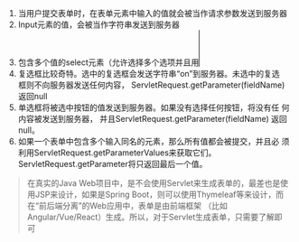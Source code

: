1. 当用户提交表单时，在表单元素中输入的值就会被当作请求参数发送到服务器
2. Input元素的值，会被当作字符串发送到服务器
3. 包含多个值的select元素（允许选择多个选项并且用<select multiple>表示的select元素）发出一个字符串数组，并且必须通过SelectRequest.getParameterValues进行处理
4. 复选框比较奇特。选中的复选框会发送字符串“on”到服务器。未选中的复选
框则不向服务器发送任何内容， ServletRequest.getParameter(fieldName)
返回null
5. 单选框将被选中按钮的值发送到服务器。如果没有选择任何按钮，将没有任
何内容被发送到服务器， 并且ServletRequest.getParameter(fieldName)
返回null。
6. 如果一个表单中包含多个输入同名的元素，那么所有值都会被提交，并且必
须利用ServletRequest.getParameterValues来获取它们。ServletRequest.getParameter将只返回最后一个值。

> 在真实的Java Web项目中，是不会使用Servlet来生成表单的，最差也是使用JSP来设计，如果是Spring Boot，则可以使用Thymeleaf等来设计，而在“前后端分离”的Web应用中，表单是由前端框架
（比如Angular/Vue/React）生成。所以，对于Servlet生成表单，只需要了解即可
